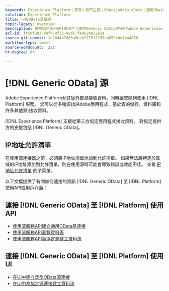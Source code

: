 ```yaml
---
keywords: Experience Platform；首頁；熱門主題；OData;odata;oData；通用OData；通用資料
solution: Experience Platform
title: 一般OData源概述
topic-legacy: overview
description: 瞭解如何使用API或用戶介面將Generic OData連接到Adobe Experience Platform。
exl-id: ff50f883-d4fd-4f32-a9d6-fe4624a32e24
source-git-commit: 1e2644b7d83a0bcb7175f27d7c4859c0efba4060
workflow-type: tm+mt
source-wordcount: '221'
ht-degree: 0%

---
```


# [!DNL Generic OData] 源

Adobe Experience Platform允許從外部源接收資料，同時讓您能夠使用 [!DNL Platform] 服務。 您可以從多種源(如Adobe應用程式、基於雲的儲存、資料庫和許多其他源)接收資料。

[!DNL Experience Platform] 支援從第三方協定應用程式接收資料。 對協定提供方的支援包括 [!DNL Generic OData]。

## IP地址允許清單

在使用源連接器之前，必須將IP地址清單添加到允許清單。 如果無法將特定於區域的IP地址添加到允許清單，則在使用源時可能會導致錯誤或效能不佳。 查看 [IP地址允許清單](../../ip-address-allow-list.md) 的子菜單。

以下文檔提供了有關如何連接的資訊 [!DNL Generic OData] 至 [!DNL Platform] 使用API或用戶介面：

## 連接 [!DNL Generic OData] 至 [!DNL Platform] 使用API

- [使用流服務API建立通用OData基連接](../../tutorials/api/create/protocols/odata.md)
- [使用流服務API瀏覽資料表](../../tutorials/api/explore/tabular.md)
- [使用流服務API為協定源建立資料流](../../tutorials/api/collect/protocols.md)

## 連接 [!DNL Generic OData] 至 [!DNL Platform] 使用UI

- [在UI中建立泛型OData源連接](../../tutorials/ui/create/protocols/odata.md)
- [在UI中為協定源連接建立資料流](../../tutorials/ui/dataflow/protocols.md)
